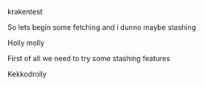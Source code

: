 krakentest


So lets begin some fetching and i dunno maybe stashing

Holly molly

First of all we need to try some stashing features

Kekkodrolly